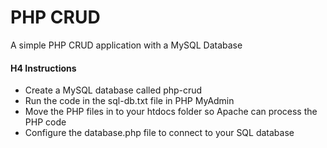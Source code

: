 # PHP CRUD
A simple PHP CRUD application with a MySQL Database
#### H4 Instructions
* Create a MySQL database called php-crud
* Run the code in the sql-db.txt file in PHP MyAdmin
* Move the PHP files in to your htdocs folder so Apache can process the PHP code
* Configure the database.php file to connect to your SQL database

